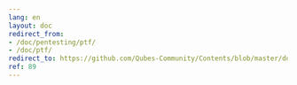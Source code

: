 ```yaml
---
lang: en
layout: doc
redirect_from:
- /doc/pentesting/ptf/
- /doc/ptf/
redirect_to: https://github.com/Qubes-Community/Contents/blob/master/docs/os/pentesting/ptf.md
ref: 89
---
```

